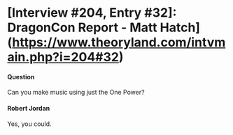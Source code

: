 # [Interview #204, Entry #32]: DragonCon Report - Matt Hatch](https://www.theoryland.com/intvmain.php?i=204#32)

#### Question

Can you make music using just the One Power?

#### Robert Jordan

Yes, you could.

